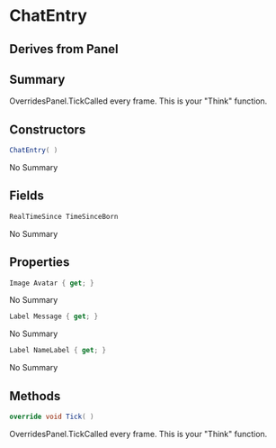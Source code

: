 # ChatEntry

## Derives from Panel

## Summary

OverridesPanel.TickCalled every frame. This is your "Think" function.
## Constructors

```c#
ChatEntry( ) 
```
No Summary
## Fields

```c#
RealTimeSince TimeSinceBorn
```
No Summary
## Properties

```c#
Image Avatar { get; } 
```
No Summary
```c#
Label Message { get; } 
```
No Summary
```c#
Label NameLabel { get; } 
```
No Summary
## Methods

```c#
override void Tick( ) 
```
OverridesPanel.TickCalled every frame. This is your "Think" function.
